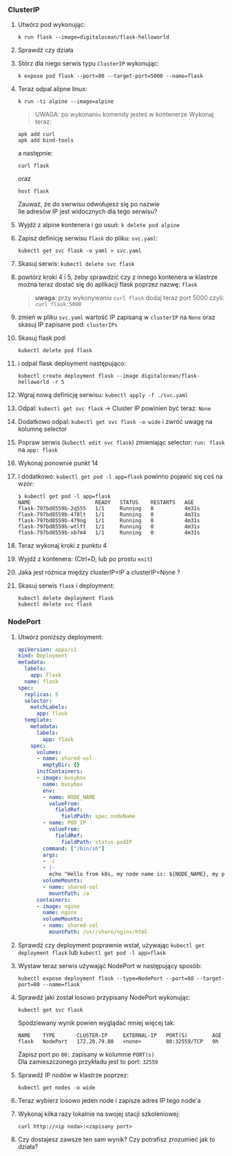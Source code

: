 ### ClusterIP
1. Utwórz pod wykonując:
    ```shell
    k run flask --image=digitalocean/flask-helloworld
    ```
2. Sprawdź czy działa
3. Stórz dla niego serwis typu `ClusterIP` wykonując:
    ```shell
    k expose pod flask --port=80 --target-port=5000 --name=flask
    ```
4. Teraz odpal alipne linux:
    ```shell
    k run -ti alpine --image=alpine
    ```
    > UWAGA: po wykonaniu komendy jesteś w kontenerze
    Wykonaj teraz:
    ```shell
    apk add curl
    apk add bind-tools
    ```
    a następnie:
    ```shell
    curl flask
    ```
    oraz
    ```shell
    host flask
    ```
    Zauważ, że do swrwisu odwołujesz się po nazwie\
    Ile adresów IP jest widocznych dla tego serwisu?


5. Wyjdź z alpine kontenera i go usuń: `k delete pod alpine`
6. Zapisz definicję serwisu `flask` do pliku: `svc.yaml`:
    ```shell
    kubectl get svc flask -o yaml > svc.yaml
    ```
7. Skasuj serwis: `kubectl delete svc flask`
8. powtórz kroki 4 i 5, żeby sprawdzić czy z innego kontenera w klastrze można teraz dostać się do aplikacji flask poprzez nazwę: `flask`
   > **uwaga**:
   > przy wykonywaniu `curl flask` dodaj teraz port 5000 czyli: `curl flask:5000`


9. zmień w pliku `svc.yaml` wartość IP zapisaną w `clusterIP` na `None` oraz skasuj IP zapisane pod: `clusterIPs`
10. Skasuj flask pod:
    ```shell
    kubectl delete pod flask
    ```
11. i odpal flask deployment następująco:
    ```shell
    kubectl create deployment flask --image digitalocean/flask-helloworld -r 5
    ```
12. Wgraj nową definicję serwisu: `kubectl apply -f ./svc.yaml`
13. Odpal: `kubectl get svc flask` -> Cluster IP powinien być teraz: `None`
14. Dodatkowo odpal: `kubectl get svc flask -o wide` i zwróć uwagę na kolumnę selector
15. Popraw serwis (`kubectl edit svc flask`) zmieniając selector: `run: flask` na `app: flask`
16. Wykonaj ponownie punkt 14
17. I dodatkowo: `kubectl get pod -l app=flask` powinno pojawić się coś na wzór:
    ```shell
    ❯ kubectl get pod -l app=flask
    NAME                     READY   STATUS    RESTARTS   AGE
    flask-797bd8559b-2q555   1/1     Running   0          4m31s
    flask-797bd8559b-478lt   1/1     Running   0          4m31s
    flask-797bd8559b-479ng   1/1     Running   0          4m31s
    flask-797bd8559b-wtlft   1/1     Running   0          4m31s
    flask-797bd8559b-xb7m4   1/1     Running   0          4m31s
    ```
18. Teraz wykonaj kroki z punktu 4
20. Wyjdź z kontenera: (Ctrl+D, lub po prostu `exit`)
21. Jaka jest różnica między clusterIP=IP a clusterIP=None ?
22. Skasuj serwis `flask` i deployment:
    ```shell
    kubectl delete deployment flask
    kubectl delete svc flask
    ```
### NodePort
1. Utwórz poniższy deployment:
    ```yaml
    apiVersion: apps/v1
    kind: Deployment
    metadata:
      labels:
        app: flask
      name: flask
    spec:
      replicas: 5
      selector:
        matchLabels:
          app: flask
      template:
        metadata:
          labels:
            app: flask
        spec:
          volumes:
          - name: shared-vol
            emptyDir: {}
          initContainers:
          - image: busybox
            name: busybox
            env:
            - name: NODE_NAME
              valueFrom:
                fieldRef:
                  fieldPath: spec.nodeName
            - name: POD_IP
              valueFrom:
                fieldRef:
                  fieldPath: status.podIP
            command: ["/bin/sh"]
            args:
            - -c
            - |-
              echo "Hello from k8s, my node name is: ${NODE_NAME}, my pod IP is: ${POD_IP}" > /a/index.html
            volumeMounts:
            - name: shared-vol
              mountPath: /a
          containers:
          - image: nginx
            name: nginx
            volumeMounts:
            - name: shared-vol
              mountPath: /usr/share/nginx/html
    ```
2. Sprawdź czy deployment poprawnie wstał, używając `kubectl get deployment flask` lub `kubectl get pod -l app=flask`
3. Wystaw teraz serwis używająć NodePort w następujący sposób:
    ```shell
    kubectl expose deployment flask --type=NodePort --port=80 --target-port=80 --name=flask
    ```
4. Sprawdź jaki został losowo przypisany NodePort wykonując:
    ```shell
    kubectl get svc flask
    ```
    Spodziewany wynik powien wyglądać mniej więcej tak:
    ```shell
    NAME    TYPE       CLUSTER-IP     EXTERNAL-IP   PORT(S)        AGE
    flask   NodePort   172.20.79.80   <none>        80:32559/TCP   9h
    ```
   Zapisz port po `80:` zapisany w kolumnie `PORT(s)`\
   Dla zamieszczonego przykładu jest to port:  `32559`


5. Sprawdź IP nodów w klastrze poprzez:
    ```shell
    kubectl get nodes -o wide
    ```
6. Teraz wybierz losowo jeden node i zapisze adres IP tego node'a
7. Wykonaj kilka razy lokalnie na swojej stacji szkoleniowej:
    ```shell
    curl http://<ip noda>:<zapisany port>
    ```
8. Czy dostajesz zawsze ten sam wynik? Czy potrafisz zrozumieć jak to działa?
